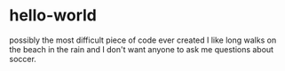 # hello-world
possibly the most difficult piece of code ever created
I like long walks on the beach in the rain and I don't want anyone to ask me questions about soccer.
